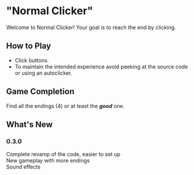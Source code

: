 # "Normal Clicker"

Welcome to Normal Clicker! Your goal is to reach the end by clicking.

## How to Play

- Click buttons.
- To maintain the intended experience avoid peeking at the source code or using an autoclicker.

## Game Completion

Find all the endings (4) or at least the _**good**_ one.

## What's New

### 0.3.0
Complete revamp of the code, easier to set up  
New gameplay with more endings  
Sound effects  